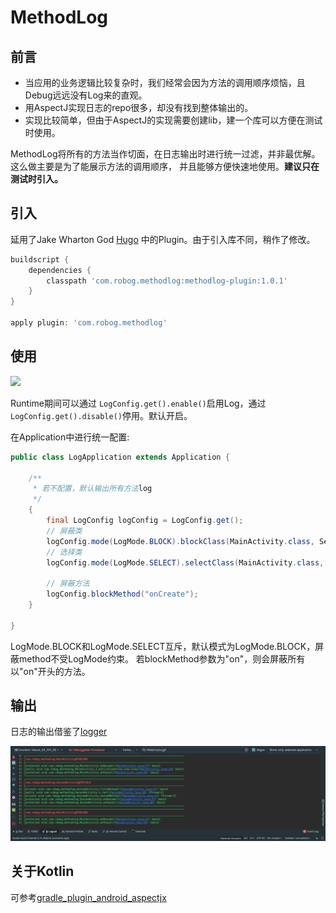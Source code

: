 MethodLog
=========

前言
---

* 当应用的业务逻辑比较复杂时，我们经常会因为方法的调用顺序烦恼，且Debug远远没有Log来的直观。
* 用AspectJ实现日志的repo很多，却没有找到整体输出的。
* 实现比较简单，但由于AspectJ的实现需要创建lib，建一个库可以方便在测试时使用。

MethodLog将所有的方法当作切面，在日志输出时进行统一过滤，并非最优解。这么做主要是为了能展示方法的调用顺序，
并且能够方便快速地使用。**建议只在测试时引入。**

引入
---

延用了Jake Wharton God [Hugo](https://github.com/JakeWharton/hugo) 中的Plugin。由于引入库不同，稍作了修改。

```groovy
buildscript {
    dependencies {
        classpath 'com.robog.methodlog:methodlog-plugin:1.0.1'
    }
}

apply plugin: 'com.robog.methodlog'
```
使用
---
[![](https://jitpack.io/v/XingdongYu/MethodLog.svg)](https://jitpack.io/#XingdongYu/MethodLog)

Runtime期间可以通过 `LogConfig.get().enable()`启用Log，通过 `LogConfig.get().disable()`停用。默认开启。

在Application中进行统一配置:

```java
public class LogApplication extends Application {

    /**
     * 若不配置，默认输出所有方法log
     */
    {
        final LogConfig logConfig = LogConfig.get();
        // 屏蔽类
        logConfig.mode(LogMode.BLOCK).blockClass(MainActivity.class, SecondActivity.class);
        // 选择类
        logConfig.mode(LogMode.SELECT).selectClass(MainActivity.class, SecondActivity.class);

        // 屏蔽方法
        logConfig.blockMethod("onCreate");
    }

}
```
LogMode.BLOCK和LogMode.SELECT互斥，默认模式为LogMode.BLOCK，屏蔽method不受LogMode约束。
若blockMethod参数为"on"，则会屏蔽所有以"on"开头的方法。

输出
----
日志的输出借鉴了[logger](https://github.com/orhanobut/logger)

![image](https://github.com/XingdongYu/MethodLog/blob/master/art/log.png)

关于Kotlin
--------
可参考[gradle_plugin_android_aspectjx](https://github.com/HujiangTechnology/gradle_plugin_android_aspectjx)
